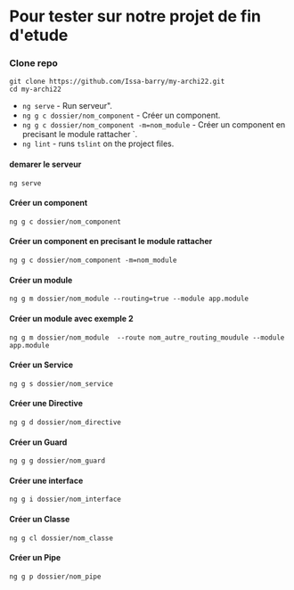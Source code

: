 # Pour tester sur notre projet de fin d'etude

### Clone   repo

```shell
git clone https://github.com/Issa-barry/my-archi22.git
cd my-archi22
```

* `ng serve` -  Run serveur".
* `ng g c dossier/nom_component` - Créer un component.
* `ng g c dossier/nom_component -m=nom_module` - Créer un component en precisant le module rattacher `.
* `ng lint` - runs `tslint` on the project files.
 




#### demarer le serveur
```
ng serve

```
#### Créer un component
```
ng g c dossier/nom_component
``` 

#### Créer un component en precisant le module rattacher
```
ng g c dossier/nom_component -m=nom_module
```
#### Créer un module
```
ng g m dossier/nom_module --routing=true --module app.module  

```

#### Créer un module avec exemple 2
 
```
ng g m dossier/nom_module  --route nom_autre_routing_moudule --module app.module 

```

#### Créer un Service
 
```
ng g s dossier/nom_service 

```

#### Créer une Directive
 
```
ng g d dossier/nom_directive

```
#### Créer un Guard
 
```
ng g g dossier/nom_guard

```
#### Créer une interface
 
```
ng g i dossier/nom_interface 

```
#### Créer un Classe
 
```
ng g cl dossier/nom_classe 

```

#### Créer un Pipe
 
```
ng g p dossier/nom_pipe 

```